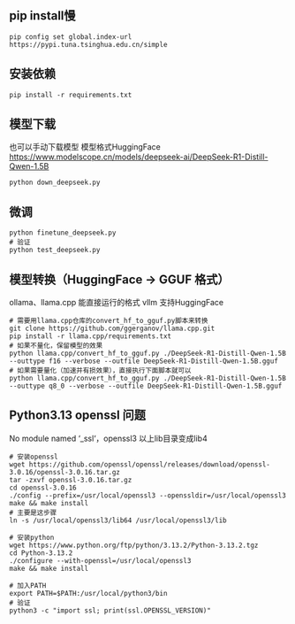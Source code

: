 ## pip install慢
```shell
pip config set global.index-url https://pypi.tuna.tsinghua.edu.cn/simple
```

## 安装依赖
```shell
pip install -r requirements.txt

```

## 模型下载
也可以手动下载模型 模型格式HuggingFace
https://www.modelscope.cn/models/deepseek-ai/DeepSeek-R1-Distill-Qwen-1.5B
```shell
python down_deepseek.py
```
## 微调
```shell
python finetune_deepseek.py
# 验证
python test_deepseek.py
```

## 模型转换（HuggingFace → GGUF 格式）
ollama、llama.cpp 能直接运行的格式
vllm 支持HuggingFace
```shell
# 需要用llama.cpp仓库的convert_hf_to_gguf.py脚本来转换
git clone https://github.com/ggerganov/llama.cpp.git
pip install -r llama.cpp/requirements.txt
# 如果不量化，保留模型的效果
python llama.cpp/convert_hf_to_gguf.py ./DeepSeek-R1-Distill-Qwen-1.5B  --outtype f16 --verbose --outfile DeepSeek-R1-Distill-Qwen-1.5B.gguf
# 如果需要量化（加速并有损效果），直接执行下面脚本就可以
python llama.cpp/convert_hf_to_gguf.py ./DeepSeek-R1-Distill-Qwen-1.5B  --outtype q8_0 --verbose --outfile DeepSeek-R1-Distill-Qwen-1.5B.gguf

```

## Python3.13 openssl 问题
No module named ‘_ssl‘，openssl3 以上lib目录变成lib4 
```shell
# 安装openssl
wget https://github.com/openssl/openssl/releases/download/openssl-3.0.16/openssl-3.0.16.tar.gz
tar -zxvf openssl-3.0.16.tar.gz
cd openssl-3.0.16
./config --prefix=/usr/local/openssl3 --openssldir=/usr/local/openssl3
make && make install
# 主要是这步骤
ln -s /usr/local/openssl3/lib64 /usr/local/openssl3/lib

# 安装python
wget https://www.python.org/ftp/python/3.13.2/Python-3.13.2.tgz
cd Python-3.13.2
./configure --with-openssl=/usr/local/openssl3
make && make install

# 加入PATH
export PATH=$PATH:/usr/local/python3/bin
# 验证
python3 -c "import ssl; print(ssl.OPENSSL_VERSION)"
```